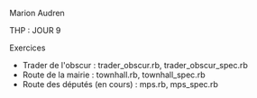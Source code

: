 Marion Audren

THP : JOUR 9

Exercices
- Trader de l'obscur : trader_obscur.rb, trader_obscur_spec.rb
- Route de la mairie : townhall.rb, townhall_spec.rb
- Route des députés (en cours) : mps.rb, mps_spec.rb
